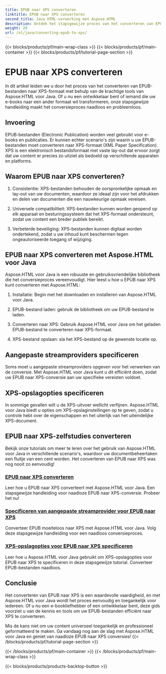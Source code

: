 ```yaml
---
title: EPUB naar XPS converteren
linktitle: EPUB naar XPS converteren
second_title: Java HTML-verwerking met Aspose.HTML
description: Ontdek het stapsgewijze proces van het converteren van EPUB naar XPS met Aspose.HTML Java. Leer hoe u aangepaste streamproviders en XPS-opslagopties voor conversies kunt specificeren.
weight: 28
url: /nl/java/converting-epub-to-xps/
---
```


{{< blocks/products/pf/main-wrap-class >}}
{{< blocks/products/pf/main-container >}}
{{< blocks/products/pf/tutorial-page-section >}}

# EPUB naar XPS converteren


In dit artikel leiden we u door het proces van het converteren van EPUB-bestanden naar XPS-formaat met behulp van de krachtige tools van Aspose.HTML voor Java. Of u nu een ontwikkelaar bent of iemand die uw e-books naar een ander formaat wil transformeren, onze stapsgewijze handleiding maakt het conversieproces naadloos en probleemloos.

## Invoering

EPUB-bestanden (Electronic Publication) worden veel gebruikt voor e-books en publicaties. Er kunnen echter scenario's zijn waarin u uw EPUB-bestanden moet converteren naar XPS-formaat (XML Paper Specification). XPS is een elektronisch bestandsformaat met vaste lay-out dat ervoor zorgt dat uw content er precies zo uitziet als bedoeld op verschillende apparaten en platforms.

## Waarom EPUB naar XPS converteren?

1. Consistentie: XPS-bestanden behouden de oorspronkelijke opmaak en lay-out van uw documenten, waardoor ze ideaal zijn voor het afdrukken en delen van documenten die een nauwkeurige opmaak vereisen.

2. Universele compatibiliteit: XPS-bestanden kunnen worden geopend op elk apparaat en besturingssysteem dat het XPS-formaat ondersteunt, zodat uw content een breder publiek bereikt.

3. Verbeterde beveiliging: XPS-bestanden kunnen digitaal worden ondertekend, zodat u uw inhoud kunt beschermen tegen ongeautoriseerde toegang of wijziging.

## EPUB naar XPS converteren met Aspose.HTML voor Java

Aspose.HTML voor Java is een robuuste en gebruiksvriendelijke bibliotheek die het conversieproces vereenvoudigt. Hier leest u hoe u EPUB naar XPS kunt converteren met Aspose.HTML:

1. Installatie: Begin met het downloaden en installeren van Aspose.HTML voor Java.

2. EPUB-bestand laden: gebruik de bibliotheek om uw EPUB-bestand te laden.

3. Converteren naar XPS: Gebruik Aspose.HTML voor Java om het geladen EPUB-bestand te converteren naar XPS-formaat.

4. XPS-bestand opslaan: sla het XPS-bestand op de gewenste locatie op.

## Aangepaste streamproviders specificeren

Soms moet u aangepaste streamproviders opgeven voor het verwerken van de conversie. Met Aspose.HTML voor Java kunt u dit efficiënt doen, zodat uw EPUB naar XPS-conversie aan uw specifieke vereisten voldoet.

## XPS-opslagopties specificeren

In sommige gevallen wilt u de XPS-uitvoer wellicht verfijnen. Aspose.HTML voor Java biedt u opties om XPS-opslaginstellingen op te geven, zodat u controle hebt over de eigenschappen en het uiterlijk van het uiteindelijke XPS-document.

## EPUB naar XPS-zelfstudies converteren
Bekijk onze tutorials om meer te leren over het gebruik van Aspose.HTML voor Java in verschillende scenario's, waardoor uw documentbeheertaken een fluitje van een cent worden. Het converteren van EPUB naar XPS was nog nooit zo eenvoudig!
### [EPUB naar XPS converteren](./convert-epub-to-xps/)
Leer hoe u EPUB naar XPS converteert met Aspose.HTML voor Java. Een stapsgewijze handleiding voor naadloze EPUB naar XPS-conversie. Probeer het nu!
### [Specificeren van aangepaste streamprovider voor EPUB naar XPS](./convert-epub-to-xps-specify-custom-stream-provider/)
Converteer EPUB moeiteloos naar XPS met Aspose.HTML voor Java. Volg deze stapsgewijze handleiding voor een naadloos conversieproces.
### [XPS-opslagopties voor EPUB naar XPS specificeren](./convert-epub-to-xps-specify-xps-save-options/)
Leer hoe u Aspose.HTML voor Java gebruikt om XPS-opslagopties voor EPUB naar XPS te specificeren in deze stapsgewijze tutorial. Converteer EPUB-bestanden naadloos.

## Conclusie

Het converteren van EPUB naar XPS is een waardevolle vaardigheid, en met Aspose.HTML voor Java wordt het proces eenvoudig en toegankelijk voor iedereen. Of u nu een e-bookliefhebber of een ontwikkelaar bent, deze gids voorziet u van de kennis en tools om uw EPUB-bestanden efficiënt naar XPS te converteren.

Mis de kans niet om uw content universeel toegankelijk en professioneel geformatteerd te maken. Ga vandaag nog aan de slag met Aspose.HTML voor Java en geniet van naadloze EPUB naar XPS conversies!
{{< /blocks/products/pf/tutorial-page-section >}}

{{< /blocks/products/pf/main-container >}}
{{< /blocks/products/pf/main-wrap-class >}}

{{< blocks/products/products-backtop-button >}}
